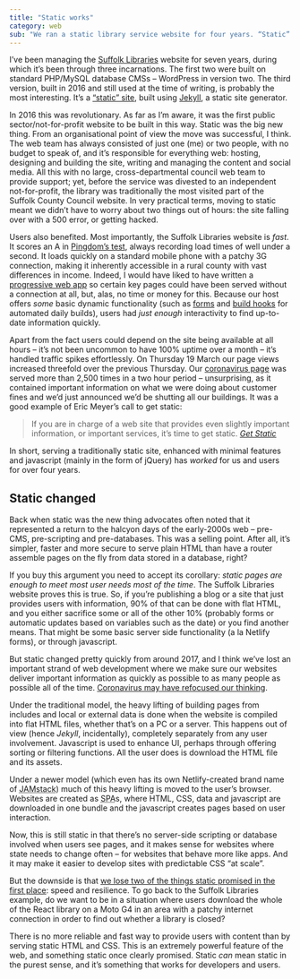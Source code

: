 ```yaml
---
title: "Static works"
category: web
sub: "We ran a static library service website for four years. “Static” in its purest, pre-compiled, not-with-React sense. Most informational, public service websites, can (and probably should) be run like this."
---
```


I’ve been managing the [Suffolk Libraries](https://www.suffolklibraries.co.uk) website for seven years, during which it’s been through three incarnations. The first two were built on standard PHP/MySQL database CMSs – WordPress in version two. The third version, built in 2016 and still used at the time of writing, is probably the most interesting. It’s a [“static” site](https://techterms.com/definition/staticwebsite), built using [Jekyll](https://jekyllrb.com), a static site generator.

In 2016 this was revolutionary. As far as I’m aware, it was the first public sector/not-for-profit website to be built in this way. Static was the big new thing. From an organisational point of view the move was successful, I think. The web team has always consisted of just one (me) or two people, with no budget to speak of, and it’s responsible for everything web: hosting, designing and building the site, writing and managing the content and social media. All this with no large, cross-departmental council web team to provide support; yet, before the service was divested to an independent not-for-profit, the library was traditionally the most visited part of the Suffolk County Council website. In very practical terms, moving to static meant we didn’t have to worry about two things out of hours: the site falling over with a 500 error, or getting hacked.

Users also benefited. Most importantly, the Suffolk Libraries website is _fast_. It scores an A in [Pingdom’s test](https://tools.pingdom.com), always recording load times of well under a second. It loads quickly on a standard mobile phone with a patchy 3G connection, making it inherently accessible in a rural county with vast differences in income. Indeed, I would have liked to have written a [progressive web app](https://en.wikipedia.org/wiki/Progressive_web_application) so certain key pages could have been served without a connection at all, but, alas, no time or money for this. Because our host offers _some_ basic dynamic functionality (such as [forms](https://www.netlify.com/products/forms/) and [build hooks](https://docs.netlify.com/configure-builds/build-hooks/) for automated daily builds), users had _just enough_ interactivity to find up-to-date information quickly.

Apart from the fact users could depend on the site being available at all hours – it’s not been uncommon to have 100% uptime over a month – it’s handled traffic spikes effortlessly. On Thursday 19 March our page views increased threefold over the previous Thursday. Our [coronavirus page](https://www.suffolklibraries.co.uk/coronavirus/) was served more than 2,500 times in a two hour period – unsurprising, as it contained important information on what we were doing about customer fines and we’d just announced we’d be shutting all our buildings. It was a good example of Eric Meyer’s call to get static:

> If you are in charge of a web site that provides even slightly important information, or important services, it’s time to get static. [<cite>Get Static</cite>](https://meyerweb.com/eric/thoughts/2020/03/22/get-static/)

In short, serving a traditionally static site, enhanced with minimal features and javascript (mainly in the form of jQuery) has _worked_ for us and users for over four years.

## Static changed

Back when static was the new thing advocates often noted that it represented a return to the halcyon days of the early-2000s web – pre-CMS, pre-scripting and pre-databases. This was a selling point. After all, it’s simpler, faster and more secure to serve plain HTML than have a router assemble pages on the fly from data stored in a database, right?

If you buy this argument you need to accept its corollary: _static pages are enough to meet most user needs most of the time_. The Suffolk Libraries website proves this is true. So, if you’re publishing a blog or a site that just provides users with information, 90% of that can be done with flat HTML, and you either sacrifice some or all of the other 10% (probably forms or automatic updates based on variables such as the date) or you find another means. That might be some basic server side functionality (a la Netlify forms), or through javascript.

But static changed pretty quickly from around 2017, and I think we’ve lost an important strand of web development where we make sure our websites deliver important information as quickly as possible to as many people as possible all of the time. [Coronavirus may have refocused our thinking](https://emergency-site.dev/).

Under the traditional model, the heavy lifting of building pages from includes and local or external data is done when the website is compiled into flat HTML files, whether that’s on a PC or a server. This happens out of view (hence _Jekyll_, incidentally), completely separately from any user involvement. Javascript is used to enhance UI, perhaps through offering sorting or filtering functions. All the user does is download the HTML file and its assets.

Under a newer model (which even has its own Netlify-created brand name of <abbr title="Javascript APIs Markup stack">JAMstack</abbr>) much of this heavy lifting is moved to the user’s browser. Websites are created as <abbr title="Single Page Applications">SPA</abbr>s, where HTML, CSS, data and javascript are downloaded in one bundle and the javascript creates pages based on user interaction.

Now, this is still static in that there’s no server-side scripting or database involved when users see pages, and it makes sense for websites where state needs to change often – for websites that behave more like apps. And it may make it easier to develop sites with predictable CSS “at scale”.

But the downside is that [we lose two of the things static promised in the first place](https://timkadlec.com/remembers/2020-04-21-the-cost-of-javascript-frameworks/): speed and resilience. To go back to the Suffolk Libraries example, do we want to be in a situation where users download the whole of the React library on a Moto G4 in an area with a patchy internet connection in order to find out whether a library is closed?

There is no more reliable and fast way to provide users with content than by serving static HTML and CSS. This is an extremely powerful feature of the web, and something static once clearly promised. Static _can_ mean static in the purest sense, and it’s something that works for developers and users.
